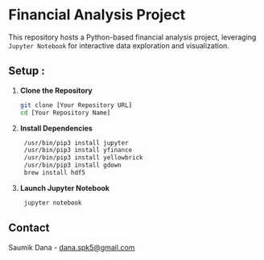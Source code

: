 # Financial Analysis Project

This repository hosts a Python-based financial analysis project, leveraging `Jupyter Notebook` for interactive data exploration and visualization.

## Setup :

1. **Clone the Repository**
   ```bash
   git clone [Your Repository URL]
   cd [Your Repository Name]
    ```
2. **Install Dependencies**
   ```bash
    /usr/bin/pip3 install jupyter
    /usr/bin/pip3 install yfinance
    /usr/bin/pip3 install yellowbrick
    /usr/bin/pip3 install gdown
    brew install hdf5
    ```
3. **Launch Jupyter Notebook**
   ```bash
    jupyter notebook
    ```

## Contact

Saumik Dana - [dana.spk5@gmail.com](mailto:dana.spk5@gmail.com)


